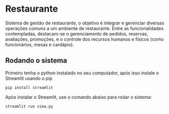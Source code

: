 # Restaurante

Sistema de gestão de restaurante, o objetivo é integrar e gerenciar diversas
operações comuns a um ambiente de restaurante. Entre as funcionalidades contempladas, destacam-se o
gerenciamento de pedidos, reservas, avaliações, promoções, e o controle dos recursos humanos e
físicos (como funcionários, mesas e cardápio).

## Rodando o sistema

Primeiro tenha o python instalado no seu computador, após isso instale o Streamlit usando o pip

```
pip install streamlit
```

Após instalar o Streamlit, use o comando abaixo para rodar o sistema:

```
streamlit run view.py
```

